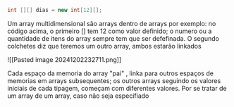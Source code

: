 
```java
int [][] dias = new int[12][];
```

Um array multidimensional são arrays dentro de arrays
por exemplo: no código acima, o primeiro [] tem 12 como valor definido; o numero ou a quantidade de itens do array sempre tem que ser defefinada. 
O segundo colchetes diz que teremos um outro array, ambos estarão linkados

![[Pasted image 20241202232711.png]]

Cada espaço da memoria do array "pai" , linka para outros espaços de memorias em arrays subsequentes; os outros arrays seguindo os valores iniciais de cada tipagem, começam com diferentes valores. Por se tratar de um array de um array, caso não seja especifiado 